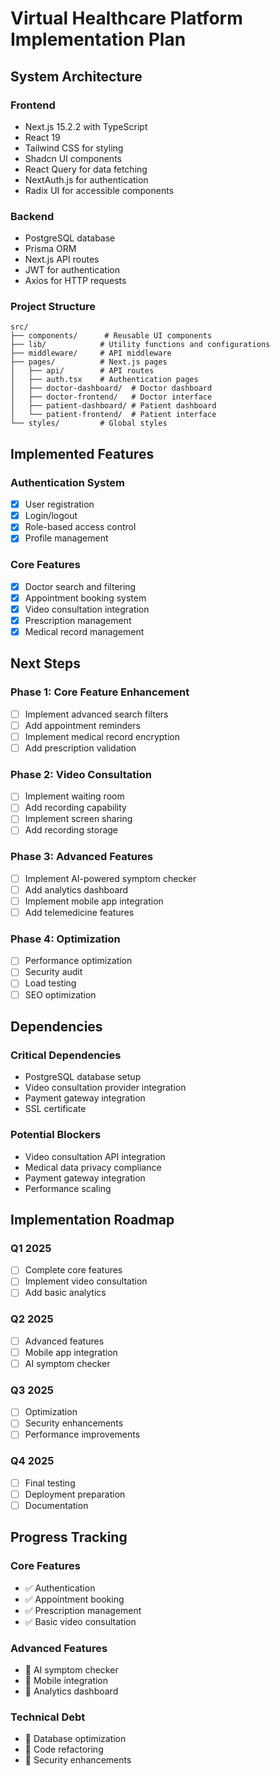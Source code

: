 # Virtual Healthcare Platform Implementation Plan

## System Architecture

### Frontend
- Next.js 15.2.2 with TypeScript
- React 19
- Tailwind CSS for styling
- Shadcn UI components
- React Query for data fetching
- NextAuth.js for authentication
- Radix UI for accessible components

### Backend
- PostgreSQL database
- Prisma ORM
- Next.js API routes
- JWT for authentication
- Axios for HTTP requests

### Project Structure
```
src/
├── components/      # Reusable UI components
├── lib/            # Utility functions and configurations
├── middleware/     # API middleware
├── pages/          # Next.js pages
│   ├── api/        # API routes
│   ├── auth.tsx    # Authentication pages
│   ├── doctor-dashboard/  # Doctor dashboard
│   ├── doctor-frontend/   # Doctor interface
│   ├── patient-dashboard/ # Patient dashboard
│   └── patient-frontend/  # Patient interface
└── styles/         # Global styles
```

## Implemented Features

### Authentication System
- [x] User registration
- [x] Login/logout
- [x] Role-based access control
- [x] Profile management

### Core Features
- [x] Doctor search and filtering
- [x] Appointment booking system
- [x] Video consultation integration
- [x] Prescription management
- [x] Medical record management

## Next Steps

### Phase 1: Core Feature Enhancement
- [ ] Implement advanced search filters
- [ ] Add appointment reminders
- [ ] Implement medical record encryption
- [ ] Add prescription validation

### Phase 2: Video Consultation
- [ ] Implement waiting room
- [ ] Add recording capability
- [ ] Implement screen sharing
- [ ] Add recording storage

### Phase 3: Advanced Features
- [ ] Implement AI-powered symptom checker
- [ ] Add analytics dashboard
- [ ] Implement mobile app integration
- [ ] Add telemedicine features

### Phase 4: Optimization
- [ ] Performance optimization
- [ ] Security audit
- [ ] Load testing
- [ ] SEO optimization

## Dependencies

### Critical Dependencies
- PostgreSQL database setup
- Video consultation provider integration
- Payment gateway integration
- SSL certificate

### Potential Blockers
- Video consultation API integration
- Medical data privacy compliance
- Payment gateway integration
- Performance scaling

## Implementation Roadmap

### Q1 2025
- [ ] Complete core features
- [ ] Implement video consultation
- [ ] Add basic analytics

### Q2 2025
- [ ] Advanced features
- [ ] Mobile app integration
- [ ] AI symptom checker

### Q3 2025
- [ ] Optimization
- [ ] Security enhancements
- [ ] Performance improvements

### Q4 2025
- [ ] Final testing
- [ ] Deployment preparation
- [ ] Documentation

## Progress Tracking

### Core Features
- ✅ Authentication
- ✅ Appointment booking
- ✅ Prescription management
- ✅ Basic video consultation

### Advanced Features
- 🔲 AI symptom checker
- 🔲 Mobile integration
- 🔲 Analytics dashboard

### Technical Debt
- 🔲 Database optimization
- 🔲 Code refactoring
- 🔲 Security enhancements
